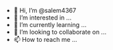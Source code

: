 - 👋 Hi, I’m @salem4367
- 👀 I’m interested in ...
- 🌱 I’m currently learning ...
- 💞️ I’m looking to collaborate on ...
- 📫 How to reach me ...

<!---
salem4367/s
em4367 is a ✨ special ✨ repository because its `README.md` (this file) appears on your GitHub profile.
You can click the Preview link to take a look at your changes.
--->

